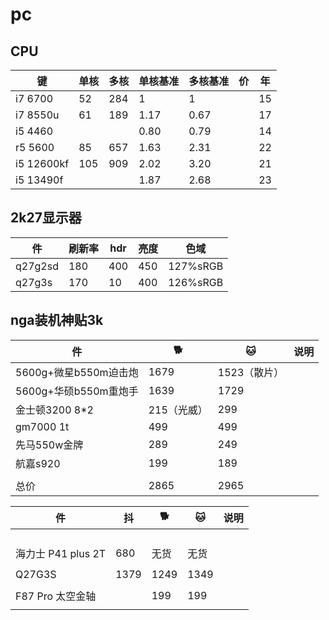 # pc

## CPU
|键|单核|多核|单核基准|多核基准|价|年|
|-|-|-|-|-|-|-|
|i7 6700|52|284|1|1||15|
|i7 8550u|61|189|1.17|0.67||17|
|i5 4460|||0.80|0.79||14|
|r5 5600|85|657|1.63|2.31||22|
|i5 12600kf|105|909|2.02|3.20||21|
|i5 13490f|||1.87|2.68||23|

## 2k27显示器
|件|刷新率|hdr|亮度|色域|
|-|-|-|-|-|
|q27g2sd|180|400|450|127%sRGB|
|q27g3s|170|10|400|126%sRGB|

## nga装机神贴3k
|件|🐕|🐱|说明|
|-|-|-|-|
|5600g+微星b550m迫击炮|1679|1523（散片）||
|5600g+华硕b550m重炮手|1639|1729||
|金士顿3200 8*2|215（光威）|299||
|gm7000 1t|499|499||
|先马550w金牌|289|249|
|航嘉s920|199|189|
||
|总价|2865|2965|



|件|抖|🐕|🐱|说明|
|-|-|-|-|-|
|||||
|||||
|||||
|||||
|海力士 P41 plus 2T|680|无货|无货|
|||||
|Q27G3S|1379|1249|1349|
|||||
|F87 Pro 太空金轴||199|199|
|||||
